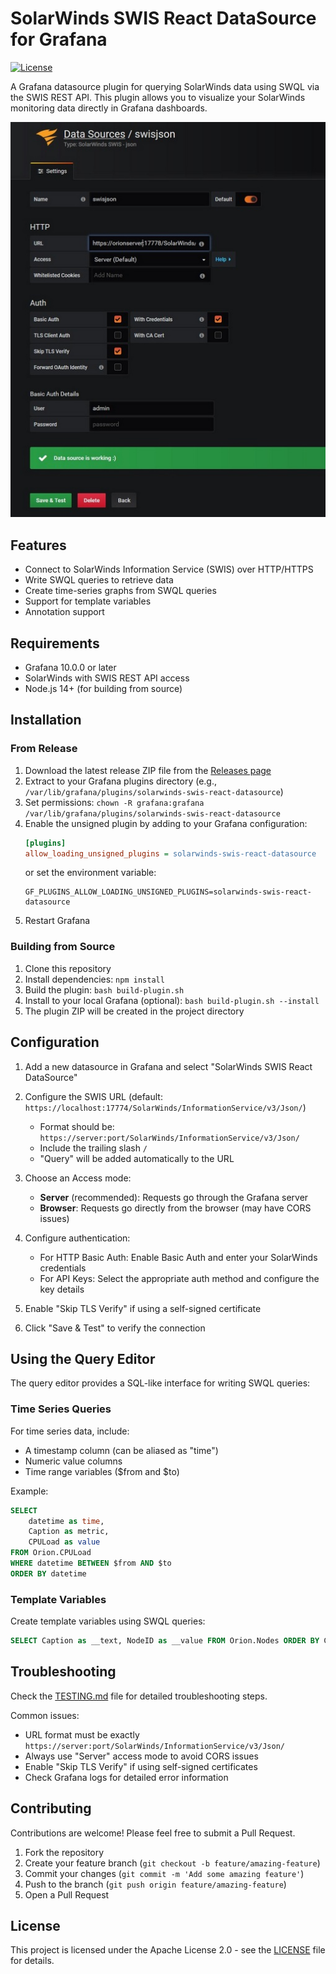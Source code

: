 # SolarWinds SWIS React DataSource for Grafana

[![License](https://img.shields.io/github/license/ipm-bobby/grafana-swis-datasource-react)](LICENSE)

A Grafana datasource plugin for querying SolarWinds data using SWQL via the SWIS REST API. This plugin allows you to visualize your SolarWinds monitoring data directly in Grafana dashboards.

![Configuration Screen](docs/img/datasource_connect.jpg)

## Features

- Connect to SolarWinds Information Service (SWIS) over HTTP/HTTPS
- Write SWQL queries to retrieve data
- Create time-series graphs from SWQL queries
- Support for template variables
- Annotation support

## Requirements

- Grafana 10.0.0 or later
- SolarWinds with SWIS REST API access
- Node.js 14+ (for building from source)

## Installation

### From Release

1. Download the latest release ZIP file from the [Releases page](https://github.com/ipm-bobby/grafana-swis-datasource-react/releases)
2. Extract to your Grafana plugins directory (e.g., `/var/lib/grafana/plugins/solarwinds-swis-react-datasource`)
3. Set permissions: `chown -R grafana:grafana /var/lib/grafana/plugins/solarwinds-swis-react-datasource`
4. Enable the unsigned plugin by adding to your Grafana configuration:
   ```ini
   [plugins]
   allow_loading_unsigned_plugins = solarwinds-swis-react-datasource
   ```
   or set the environment variable:
   ```
   GF_PLUGINS_ALLOW_LOADING_UNSIGNED_PLUGINS=solarwinds-swis-react-datasource
   ```
5. Restart Grafana

### Building from Source

1. Clone this repository
2. Install dependencies: `npm install`
3. Build the plugin: `bash build-plugin.sh`
4. Install to your local Grafana (optional): `bash build-plugin.sh --install`
5. The plugin ZIP will be created in the project directory

## Configuration

1. Add a new datasource in Grafana and select "SolarWinds SWIS React DataSource"
2. Configure the SWIS URL (default: `https://localhost:17774/SolarWinds/InformationService/v3/Json/`)
   - Format should be: `https://server:port/SolarWinds/InformationService/v3/Json/`
   - Include the trailing slash `/`
   - "Query" will be added automatically to the URL

3. Choose an Access mode:
   - **Server** (recommended): Requests go through the Grafana server
   - **Browser**: Requests go directly from the browser (may have CORS issues)

4. Configure authentication:
   - For HTTP Basic Auth: Enable Basic Auth and enter your SolarWinds credentials
   - For API Keys: Select the appropriate auth method and configure the key details

5. Enable "Skip TLS Verify" if using a self-signed certificate
6. Click "Save & Test" to verify the connection

## Using the Query Editor

The query editor provides a SQL-like interface for writing SWQL queries:

### Time Series Queries

For time series data, include:
- A timestamp column (can be aliased as "time")
- Numeric value columns
- Time range variables ($from and $to)

Example:
```sql
SELECT 
    datetime as time, 
    Caption as metric,
    CPULoad as value
FROM Orion.CPULoad
WHERE datetime BETWEEN $from AND $to
ORDER BY datetime
```

### Template Variables

Create template variables using SWQL queries:

```sql
SELECT Caption as __text, NodeID as __value FROM Orion.Nodes ORDER BY Caption
```

## Troubleshooting

Check the [TESTING.md](TESTING.md) file for detailed troubleshooting steps.

Common issues:
- URL format must be exactly `https://server:port/SolarWinds/InformationService/v3/Json/`
- Always use "Server" access mode to avoid CORS issues
- Enable "Skip TLS Verify" if using self-signed certificates
- Check Grafana logs for detailed error information

## Contributing

Contributions are welcome! Please feel free to submit a Pull Request.

1. Fork the repository
2. Create your feature branch (`git checkout -b feature/amazing-feature`)
3. Commit your changes (`git commit -m 'Add some amazing feature'`)
4. Push to the branch (`git push origin feature/amazing-feature`)
5. Open a Pull Request

## License

This project is licensed under the Apache License 2.0 - see the [LICENSE](LICENSE) file for details.